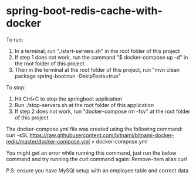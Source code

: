 # spring-boot-redis-cache-with-docker

To run:

1. In a terminal, run "./start-servers.sh" in the root folder of this project
2. If step 1 does not work, run the command "$ docker-compose up -d" in the root folder of this project
3. Then in the terminal at the root folder of this project, run "mvn clean package spring-boot:run -DskipTests=true"

To stop:

1. Hit Ctrl+C to stop the springboot application
2. Run ./stop-servers.sh at the root folder of this application
3. If step 2 does not work, run "docker-compose rm -fsv" at the root folder of this project

The docker-compose.yml file was created using the following command:
curl -sSL https://raw.githubusercontent.com/bitnami/bitnami-docker-redis/master/docker-compose.yml > docker-compose.yml

You might get an error while running this command, just run the below command and try running the curl command again:
Remove-item alias:curl

P.S: ensure you have MySQl setup with an employee table and correct data
